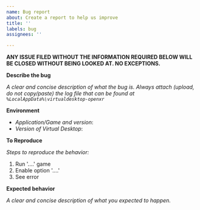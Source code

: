 ```yaml
---
name: Bug report
about: Create a report to help us improve
title: ''
labels: bug
assignees: ''

---
```


**ANY ISSUE FILED WITHOUT THE INFORMATION REQUIRED BELOW WILL BE CLOSED WITHOUT BEING LOOKED AT. NO EXCEPTIONS.**

**Describe the bug**

_A clear and concise description of what the bug is._
_Always attach (upload, do not copy/paste) the log file that can be found at `%LocalAppData%\virtualdesktop-openxr`_

**Environment**

- _Application/Game and version_: 
- _Version of Virtual Desktop_: 

**To Reproduce**

_Steps to reproduce the behavior:_

1. Run '....' game
2. Enable option '....'
3. See error

**Expected behavior**

_A clear and concise description of what you expected to happen._
